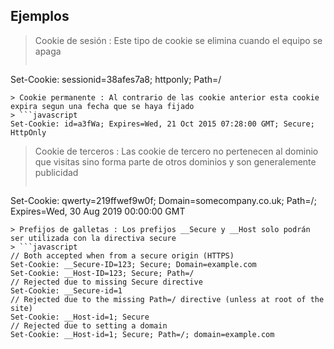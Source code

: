 ## Ejemplos
> Cookie de sesión : Este tipo de cookie se elimina cuando el equipo se apaga
> ```javascript
Set-Cookie: sessionid=38afes7a8; httponly; Path=/
```
> Cookie permanente : Al contrario de las cookie anterior esta cookie expira segun una fecha que se haya fijado
> ```javascript
Set-Cookie: id=a3fWa; Expires=Wed, 21 Oct 2015 07:28:00 GMT; Secure; HttpOnly
```
> Cookie de terceros : Las cookie de tercero no pertenecen al dominio que visitas sino forma parte de otros dominios y son generalemente publicidad
> ```javascript
Set-Cookie: qwerty=219ffwef9w0f; Domain=somecompany.co.uk; Path=/; Expires=Wed, 30 Aug 2019 00:00:00 GMT
```
> Prefijos de galletas : Los prefijos __Secure y __Host solo podrán ser utilizada con la directiva secure
> ```javascript
// Both accepted when from a secure origin (HTTPS)
Set-Cookie: __Secure-ID=123; Secure; Domain=example.com
Set-Cookie: __Host-ID=123; Secure; Path=/
// Rejected due to missing Secure directive
Set-Cookie: __Secure-id=1
// Rejected due to the missing Path=/ directive (unless at root of the site)
Set-Cookie: __Host-id=1; Secure
// Rejected due to setting a domain
Set-Cookie: __Host-id=1; Secure; Path=/; domain=example.com
```